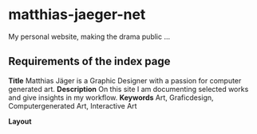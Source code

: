 # matthias-jaeger-net
My personal website, making the drama public ...

## Requirements of the index page

**Title** Matthias Jäger is a Graphic Designer with a passion for computer generated art.
**Description**  On this site I am documenting selected works and give insights in my workflow.
**Keywords** Art, Graficdesign, Computergenerated Art, Interactive Art

**Layout** 
